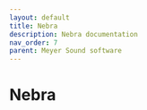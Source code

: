 ```yaml
---
layout: default
title: Nebra
description: Nebra documentation
nav_order: 7
parent: Meyer Sound software
---
```


# Nebra